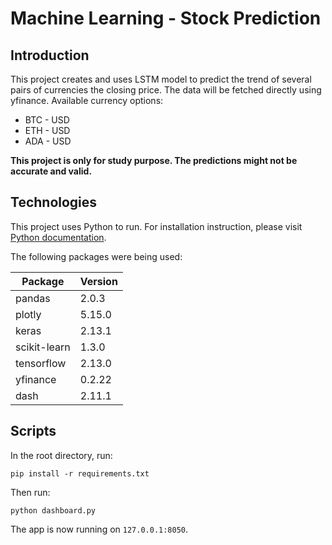 # Machine Learning - Stock Prediction

## Introduction

This project creates and uses LSTM model to predict the trend of several pairs of currencies the closing price. The data will be fetched directly using yfinance. Available currency options:

-   BTC - USD
-   ETH - USD
-   ADA - USD

**This project is only for study purpose. The predictions might not be accurate and valid.**

## Technologies

This project uses Python to run. For installation instruction, please visit [Python documentation](https://www.python.org/).

The following packages were being used:

| Package      | Version |
| ------------ | ------- |
| pandas       | 2.0.3   |
| plotly       | 5.15.0  |
| keras        | 2.13.1  |
| scikit-learn | 1.3.0   |
| tensorflow   | 2.13.0  |
| yfinance     | 0.2.22  |
| dash         | 2.11.1  |

## Scripts

In the root directory, run:

`pip install -r requirements.txt`

Then run:

`python dashboard.py`

The app is now running on `127.0.0.1:8050`.
